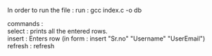 In order to run the file :
run :
gcc index.c -o db

commands :
<br>
select : prints all the entered rows.
<br>
insert : Enters row (in form : insert "Sr.no" "Username" "UserEmail")
<br>
refresh : refresh
